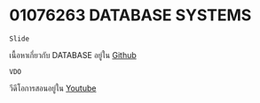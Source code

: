 # 01076263 DATABASE SYSTEMS

```
Slide
```
เนื้อหาเกี่ยวกับ DATABASE อยู่ใน [Github](https://github.com/TKishioru/KMITL/tree/main/Year2021_1/01076263%20DATABASE%20SYSTEMS/Slide)

```
VDO
```
วีดีโอการสอนอยู่ใน [Youtube](https://www.youtube.com/playlist?list=PLW0whsxiBOCzESCYJHwOZr86vhAiyqXyD)